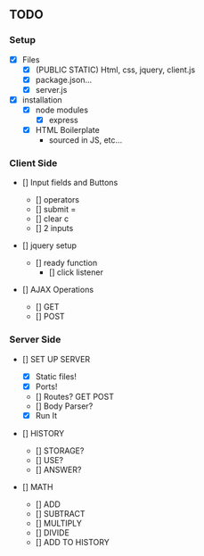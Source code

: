 ## TODO

### Setup
- [x] Files
    - [x] (PUBLIC STATIC) Html, css, jquery, client.js
    - [x] package.json...
    - [x] server.js
- [x] installation
    - [x] node modules
        - [x] express
    - [x] HTML Boilerplate
        - sourced in JS, etc...


### Client Side
- [] Input fields and Buttons
    - [] operators
    - [] submit =
    - [] clear c
    - [] 2 inputs

- [] jquery setup
    - [] ready function
        - [] click listener

- [] AJAX Operations
    - [] GET
    - [] POST


### Server Side
- [] SET UP SERVER
    - [x] Static files!
    - [x] Ports!
    - [] Routes? GET POST
    - [] Body Parser?
    - [x] Run It

- [] HISTORY
    - [] STORAGE?
    - [] USE?
    - [] ANSWER?

- [] MATH
    - [] ADD
    - [] SUBTRACT
    - [] MULTIPLY
    - [] DIVIDE
    - [] ADD TO HISTORY